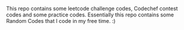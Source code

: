 This repo contains some leetcode challenge codes, Codechef contest codes and some practice codes.
Essentially this repo contains some Random Codes that I code in my free time. :)
